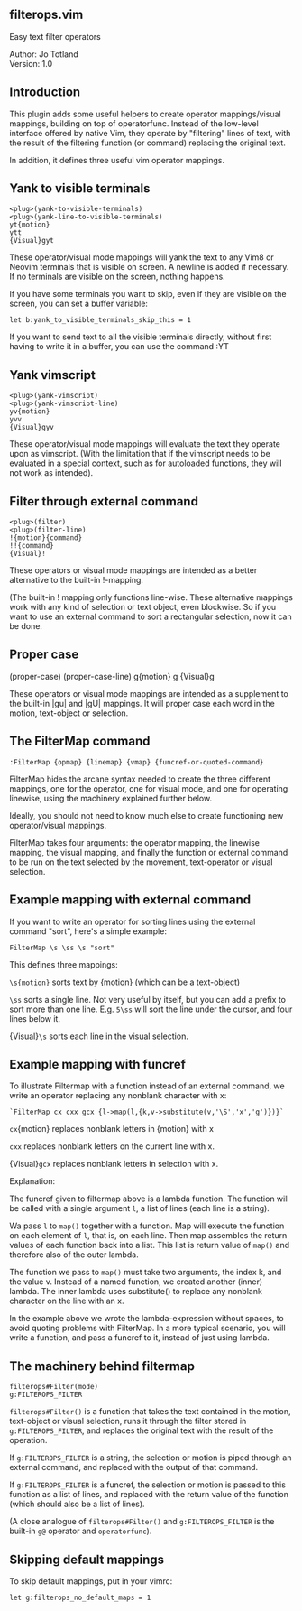 filterops.vim
---
Easy text filter operators

Author: Jo Totland\
Version: 1.0

Introduction
---

This plugin adds some useful helpers to create operator mappings/visual
mappings, building on top of operatorfunc. Instead of the low-level interface
offered by native Vim, they operate by "filtering" lines of text, with the
result of the filtering function (or command) replacing the original text.

In addition, it defines three useful vim operator mappings.


Yank to visible terminals
---

    <plug>(yank-to-visible-terminals)
    <plug>(yank-line-to-visible-terminals)
    yt{motion}
    ytt
    {Visual}gyt


These operator/visual mode mappings will yank the text to any Vim8 or Neovim
terminals that is visible on screen. A newline is added if necessary. If no
terminals are visible on the screen, nothing happens.


If you have some terminals you want to skip, even if they are visible on the
screen, you can set a buffer variable:

    let b:yank_to_visible_terminals_skip_this = 1

If you want to send text to all the visible terminals directly, without first
having to write it in a buffer, you can use the command :YT

Yank vimscript 
---

    <plug>(yank-vimscript)
    <plug>(yank-vimscript-line)
    yv{motion}
    yvv
    {Visual}gyv

These operator/visual mode mappings will evaluate the text they operate upon as
vimscript. (With the limitation that if the vimscript needs to be evaluated in
a special context, such as for autoloaded functions, they will not work as
intended).


Filter through external command
---

    <plug>(filter)
    <plug>(filter-line)
    !{motion}{command}
    !!{command}
    {Visual}!

These operators or visual mode mappings are intended as a better alternative to
the built-in !-mapping. 

(The built-in ! mapping only functions line-wise. These alternative mappings
work with any kind of selection or text object, even blockwise. So if you want
to use an external command to sort a rectangular selection, now it can be done. 


Proper case
---

<plug>(proper-case)
<plug>(proper-case-line)
g<c-u>{motion}
g<c-u><c-u>
{Visual}g<c-u>

These operators or visual mode mappings are intended as a supplement to the
built-in |gu| and |gU| mappings. It will proper case each word in the motion,
text-object or selection.


The FilterMap command
---

    :FilterMap {opmap} {linemap} {vmap} {funcref-or-quoted-command}

FilterMap hides the arcane syntax needed to create the three different
mappings, one for the operator, one for visual mode, and one for operating
linewise, using the machinery explained further below. 

Ideally, you should not need to know much else to create functioning new
operator/visual mappings. 

FilterMap takes four arguments: the operator mapping, the linewise mapping, the
visual mapping, and finally the function or external command to be run on the
text selected by the movement, text-operator or visual selection.


Example mapping with external command
---

If you want to write an operator for sorting lines using the external command
"sort", here's a simple example:

    FilterMap \s \ss \s "sort"

This defines three mappings:

`\s{motion}` sorts text by {motion} (which can be a text-object)

`\ss` sorts a single line. Not very useful by itself, but you can add a prefix
to sort more than one line. E.g. `5\ss` will sort the line under the cursor,
and four lines below it.

{Visual}`\s` sorts each line in the visual selection.

Example mapping with funcref
---

To illustrate Filtermap with a function instead of an external command, we
write an operator replacing any nonblank character with x:

    `FilterMap cx cxx gcx {l->map(l,{k,v->substitute(v,'\S','x','g')})}`

`cx`{motion} replaces nonblank letters in {motion} with x

`cxx` replaces nonblank letters on the current line with x.

{Visual}`gcx` replaces nonblank letters in selection with x.

Explanation: 

The funcref given to filtermap above is a lambda function. The function will
be called with a single argument `l`, a list of lines (each line is a string).

Wa pass `l` to `map()` together with a function. Map will execute the function
on each element of `l`, that is, on each line. Then map assembles the return
values of each function back into a list. This list is return value of `map()`
and therefore also of the outer lambda.

The function we pass to `map()` must take two arguments, the index k, and the
value v. Instead of a named function, we created another (inner) lambda. The
inner lambda uses substitute() to replace any nonblank character on the line
with an x.

In the example above we wrote the lambda-expression without spaces, to avoid
quoting problems with FilterMap. In a more typical scenario, you will write a
function, and pass a funcref to it, instead of just using lambda.


The machinery behind filtermap
---

    filterops#Filter(mode)
    g:FILTEROPS_FILTER

`filterops#Filter()` is a function that takes the text contained in the
motion, text-object or visual selection, runs it through the filter stored in
`g:FILTEROPS_FILTER`, and replaces the original text with the result of the
operation. 

If `g:FILTEROPS_FILTER` is a string, the selection or motion is piped through an
external command, and replaced with the output of that command.

If `g:FILTEROPS_FILTER` is a funcref, the selection or motion is passed to this
function as a list of lines, and replaced with the return value of the function
(which should also be a list of lines).

(A close analogue of `filterops#Filter()` and `g:FILTEROPS_FILTER` is the
built-in `g@` operator and `operatorfunc`).

Skipping default mappings
---
To skip default mappings, put in your vimrc:

    let g:filterops_no_default_maps = 1

